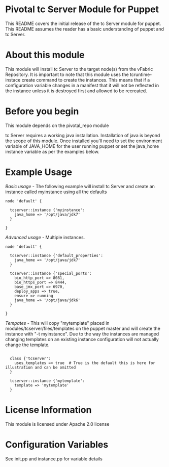# Pivotal tc Server Module for Puppet

This README covers the initial release of the tc Server module for puppet. This README assumes the reader has a basic understanding of puppet and tc Server.

# About this module

This module will install tc Server to the target node(s) from the vFabric Repository. It is important to note that this module uses the tcruntime-instace create command to create the instances. This means that if a configuration variable changes in a manifest that it will not be reflected in the instance unless it is destroyed first and allowed to be recreated.

# Before you begin

This module depends on the pivotal_repo module 

tc Server requires a working java installation. Installation of java is beyond the scope of this module.  Once installed you'll need to set the environment variable of JAVA_HOME for the user running puppet or set the java_home instance variable as per the examples below.

# Example Usage

*Basic usage* - The following example will install tc Server and create an instance called myinstance using all the defaults

```puppet
node 'default' {

  tcserver::instance {'myinstance':
    java_home => '/opt/java/jdk7'
  }

}
```

*Advanced usage* - Multiple instances.

```puppet
node 'default' {

  tcserver::instance {'default_properties':
    java_home => '/opt/java/jdk7'
  }

  tcserver::instance {'special_ports':
    bio_http_port => 8081,
    bio_https_port => 8444,
    base_jmx_port => 6970,
    deploy_apps => true,
    ensure => running
    java_home => '/opt/java/jdk6'
  }

}
```

*Tempates* - This will copy "mytemplate" placed in modules/tcserver/files/templates on the puppet master and will create the instance with "-t myinstance".  Due to the way the instances are managed changing templates on an existing instance configuration will not actually change the template. 

```puppet

  class {'tcserver':
    uses_templates => true  # True is the default this is here for illustration and can be omitted
  }

  tcserver::instance {'mytemplate':
    template => 'mytemplate'
  }
```

# License Information

This module is licensed under Apache 2.0 license

# Configuration Variables

See init.pp and instance.pp for variable details

